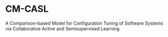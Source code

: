 # CM-CASL
A Comparison-based Model for Configuration Tuning of Software Systems via Collaborative Active and Semisupervised Learning
